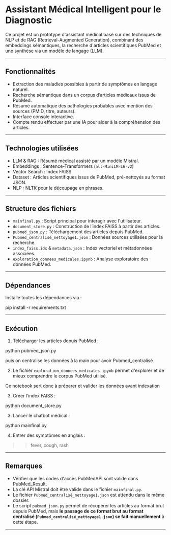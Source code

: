 # Assistant Médical Intelligent pour le Diagnostic

Ce projet est un prototype d'assistant médical basé sur des techniques de NLP et de RAG (Retrieval-Augmented Generation), combinant des embeddings sémantiques, la recherche d'articles scientifiques PubMed et une synthèse via un modèle de langage (LLM).

---

##  Fonctionnalités

- Extraction des maladies possibles à partir de symptômes en langage naturel.
- Recherche sémantique dans un corpus d’articles médicaux issus de PubMed.
- Résumé automatique des pathologies probables avec mention des sources (PMID, titre, auteurs).
- Interface console interactive.
- Compte rendu effectuer par une IA pour aider à la compréhension des articles.
---

##  Technologies utilisées

- LLM & RAG : Résumé médical assisté par un modèle Mistral.
- Embeddings : Sentence-Transformers (`all-MiniLM-L6-v2`)
- Vector Search : Index FAISS
- Dataset : Articles scientifiques issus de PubMed, pré-nettoyés au format JSON.
- NLP : NLTK pour le découpage en phrases.

---

##  Structure des fichiers

- `mainfinal.py` : Script principal pour interagir avec l'utilisateur.
- `document_store.py` : Construction de l’index FAISS à partir des articles.
- `pubmed_json.py` : Téléchargement des articles depuis PubMed.
- `Pubmed_centralisé_nettoyage1.json` : Données sources utilisées pour la recherche.
- `index_faiss.idx` & `metadata.json` : Index vectoriel et métadonnées associées.
- `exploration_donnees_medicales.ipynb` : Analyse exploratoire des données PubMed.

---

##  Dépendances

Installe toutes les dépendances via :

pip install -r requirements.txt

---

##  Exécution

1. Télécharger les articles depuis PubMed :

python pubmed_json.py

puis on centralise les données à la main pour avoir Pubmed_centralisé


2. Le fichier `exploration_donnees_medicales.ipynb` permet d'explorer et de mieux comprendre le corpus PubMed utilisé.

Ce notebook sert donc à préparer et valider les données avant indexation



3. Créer l’index FAISS :

python document_store.py


3. Lancer le chatbot médical :

python mainfinal.py


4. Entrer des symptômes en anglais :

>> fever, cough, rash


---

##  Remarques

- Vérifier que les codes d'accès PubMedAPI sont valide dans PubMed_Result.
- La clé API Mistral doit être valide dans le fichier `mainfinal.py`.
- Le fichier `Pubmed_centralisé_nettoyage1.json` est attendu dans le même dossier.
- Le script `pubmed_json.py` permet de récupérer les articles au format brut depuis PubMed, mais **le passage de ce format brut au format centralisé (`Pubmed_centralisé_nettoyage1.json`) se fait manuellement** à cette étape.

---
